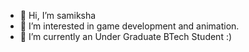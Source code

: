 - 👋 Hi, I’m samiksha
- 👀 I’m interested in game development and animation.
- 🌱 I’m currently an Under Graduate BTech Student :)
